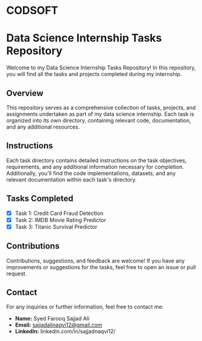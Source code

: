 # CODSOFT
# Data Science Internship Tasks Repository

Welcome to my Data Science Internship Tasks Repository! In this repository, you will find all the tasks and projects completed during my internship.

## Overview

This repository serves as a comprehensive collection of tasks, projects, and assignments undertaken as part of my data science internship. Each task is organized into its own directory, containing relevant code, documentation, and any additional resources.

## Instructions

Each task directory contains detailed instructions on the task objectives, requirements, and any additional information necessary for completion. Additionally, you'll find the code implementations, datasets, and any relevant documentation within each task's directory.

## Tasks Completed
- [x] Task 1: Credit Card Fraud Detection
- [x] Task 2: IMDB Movie Rating Predictor
- [x] Task 3: Titanic Survival Predictor
## Contributions

Contributions, suggestions, and feedback are welcome! If you have any improvements or suggestions for the tasks, feel free to open an issue or pull request.

## Contact

For any inquiries or further information, feel free to contact me:

- **Name:** Syed Farooq Sajjad Ali  
- **Email:** sajjadalinaqvi12@gmail.com
- **LinkedIn:** linkedin.com/in/sajjadnaqvi12/
